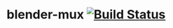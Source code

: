 # blender-mux [![Build Status](https://travis-ci.com/mhogar/blender-mux.svg?branch=master)](https://travis-ci.com/mhogar/blender-mux)
